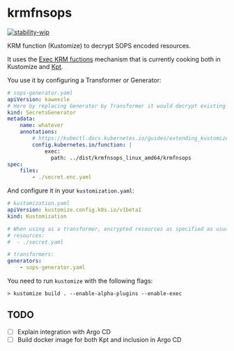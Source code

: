 # krmfnsops

[![stability-wip](https://img.shields.io/badge/stability-wip-lightgrey.svg)](https://github.com/mkenney/software-guides/blob/master/STABILITY-BADGES.md#work-in-progress)

KRM function (Kustomize) to decrypt SOPS encoded resources.

It uses the
[Exec KRM fuctions](https://kubectl.docs.kubernetes.io/guides/extending_kustomize/exec_krm_functions/)
mechanism that is currently cooking both in Kustomize and
[Kpt](https://kpt.dev/).

You use it by configuring a Transformer or Generator:

```yaml
# sops-generator.yaml
apiVersion: kaweezle
# Here by replacing Generator by Transformer it would decrypt existing resources
kind: SecretsGenerator
metadata:
    name: whatever
    annotations:
        # https://kubectl.docs.kubernetes.io/guides/extending_kustomize/#required-alpha-flags
        config.kubernetes.io/function: |
            exec:
              path: ../dist/krmfnsops_linux_amd64/krmfnsops
spec:
    files:
        - ./secret.enc.yaml
```

And configure it in your `kustomization.yaml`:

```yaml
# kustomization.yaml
apiVersion: kustomize.config.k8s.io/v1beta1
kind: Kustomization

# When using as a transformer, encrypted resources as specified as usual
# resources:
#  - ./secret.yaml

# transformers:
generators:
    - sops-generator.yaml
```

You need to run `kustomize` with the following flags:

```console
> kustomize build . --enable-alpha-plugins --enable-exec
```

## TODO

-   [ ] Explain integration with Argo CD
-   [ ] Build docker image for both Kpt and inclusion in Argo CD
